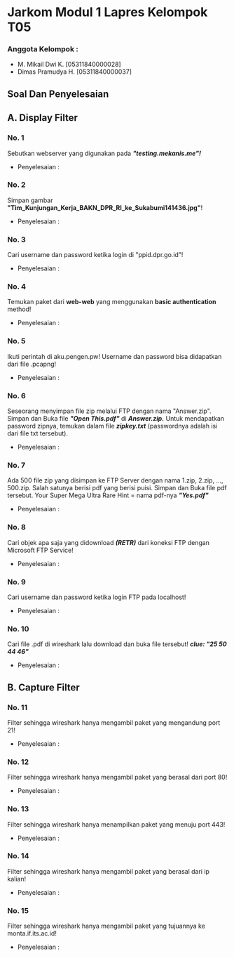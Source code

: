 # Jarkom Modul 1 Lapres Kelompok T05
### Anggota Kelompok :
- M. Mikail Dwi K.          [05311840000028]
- Dimas Pramudya H.         [05311840000037]

## Soal Dan Penyelesaian
## A. Display Filter

### No. 1 
Sebutkan webserver yang digunakan pada ***"testing.mekanis.me"!***
- Penyelesaian :

### No. 2 
Simpan gambar **"Tim_Kunjungan_Kerja_BAKN_DPR_RI_ke_Sukabumi141436.jpg"**!
- Penyelesaian :

### No. 3 
Cari username dan password ketika login di "ppid.dpr.go.id"!
- Penyelesaian :

### No. 4
Temukan paket dari **web-web** yang menggunakan **basic authentication** method!
- Penyelesaian :

### No. 5
Ikuti perintah di aku.pengen.pw! Username dan password bisa didapatkan dari file .pcapng!
- Penyelesaian :

### No. 6
Seseorang menyimpan file zip melalui FTP dengan nama "Answer.zip". Simpan dan Buka file ***"Open This.pdf"*** di ***Answer.zip.*** Untuk mendapatkan password zipnya, temukan dalam file ***zipkey.txt*** (passwordnya adalah isi dari file txt tersebut).
- Penyelesaian :

### No. 7 
Ada 500 file zip yang disimpan ke FTP Server dengan nama 1.zip, 2.zip, ..., 500.zip. Salah satunya berisi pdf yang berisi puisi. Simpan dan Buka file pdf tersebut.
Your Super Mega Ultra Rare Hint = nama pdf-nya ***"Yes.pdf"***
- Penyelesaian :

### No. 8 
Cari objek apa saja yang didownload ***(RETR)*** dari koneksi FTP dengan Microsoft FTP Service!
- Penyelesaian :

### No. 9
Cari username dan password ketika login FTP pada localhost!
- Penyelesaian :

### No. 10 
Cari file .pdf di wireshark lalu download dan buka file tersebut!
    ***clue: "25 50 44 46"*** 
- Penyelesaian :


## B. Capture Filter
### No. 11
Filter sehingga wireshark hanya mengambil paket yang mengandung port 21!
- Penyelesaian :

### No. 12
Filter sehingga wireshark hanya mengambil paket yang berasal dari port 80!
- Penyelesaian :

### No. 13
Filter sehingga wireshark hanya menampilkan paket yang menuju port 443!
- Penyelesaian :

### No. 14
Filter sehingga wireshark hanya mengambil paket yang berasal dari ip kalian!
- Penyelesaian :

### No. 15
Filter sehingga wireshark hanya mengambil paket yang tujuannya ke monta.if.its.ac.id!
- Penyelesaian :



